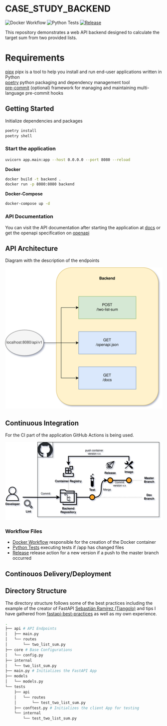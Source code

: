 # CASE_STUDY_BACKEND


![Docker Workflow](https://github.com/AlbertHahn/case_study_backend/actions/workflows/image.yml/badge.svg)
![Python Tests](https://github.com/AlbertHahn/case_study_backend/actions/workflows/test.yml/badge.svg)
[![Release](https://github.com/AlbertHahn/case_study_backend/actions/workflows/release-please.yml/badge.svg)](https://github.com/AlbertHahn/case_study_backend/actions/workflows/release-please.yml)

This repository demonstrates a web API backend designed to calculate the target sum from two provided lists.

# Requirements

[pipx](https://github.com/pypa/pipx) pipx is a tool to help you install and run end-user applications written in Python \
[poetry](https://python-poetry.org/docs/) python packaging and dependency management tool \
[pre-commit](https://pre-commit.com/) (optional) framework for managing and maintaining multi-language pre-commit hooks

## Getting Started

Initialize dependencies and packages

```bash
poetry install
poetry shell
```

### Start the application

```bash
uvicorn app.main:app --host 0.0.0.0 --port 8080 --reload
```

__Docker__

```bash
docker build -t backend .
docker run -p 8080:8080 backend
```

__Docker-Compose__

```bash
docker-compose up -d
```

### API Documentation

You can visit the API documentation after starting the application at [docs](http://localhost:8080/api/v1/docs) or get the openapi specification on [openapi](http://localhost:8080/api/v1/openapi.json)

## API Architecture

Diagram with the description of the endpoints

![alt text](diagrams/API-Endpoints.drawio.png)

## Continuous Integration

For the CI part of the application GitHub Actions is being used.

![alt text](diagrams/API-CI.drawio.png)

### Workflow Files

- [Docker Workflow](actions/workflows/image.yml) responsible for the creation of the Docker container
- [Python Tests](actions/workflows/test.yml) executing tests if /app has changed files
- [Release](actions/workflows/release-please.yml) release action for a new version if a push to the master branch occurred
## Continouos Delivery/Deployment

## Directory Structure

The directory structure follows some of the best practices including the example of the creator of FastAPI [Sebastián Ramírez (Tiangolo)](https://github.com/tiangolo/full-stack-fastapi-template/tree/master) and tips I have gathered from [fastapi-best-practices](https://github.com/zhanymkanov/fastapi-best-practices) as well as my own experience.

```bash
.
├── api # API Endpoints
│   ├── main.py
│   └── routes
│       └── two_list_sum.py
├── core # Base Configurations
│   └── config.py
├── internal
│   └── two_list_sum.py
├── main.py # Initializes the FastAPI App
├── models
│   └── models.py
└── tests
    ├── api
    │   └── routes
    │       └── test_two_list_sum.py
    ├── conftest.py # Initializes the client App for testing
    └── internal
        └── test_two_list_sum.py
```
